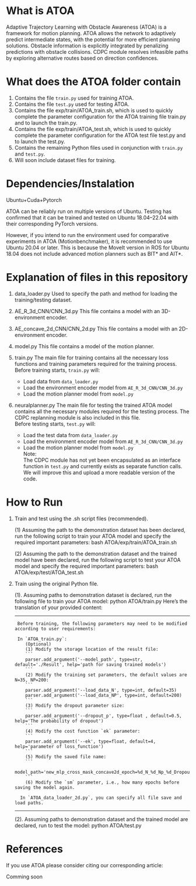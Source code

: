 # What is ATOA
Adaptive Trajectory Learning with Obstacle Awareness (ATOA) is a framework for motion planning.
ATOA allows the network to adaptively predict intermediate states, with the potential for more efficient planning solutions. Obstacle information is explicitly integrated by penalizing predictions with obstacle collisions. CDPC module resolves infeasible paths by exploring alternative routes based on direction confidences. 

# What does the ATOA folder contain 

1. Contains the file `train.py` used for training ATOA.  
2. Contains the file `test.py` used for testing ATOA.
3. Contains the file exp/train/ATOA_train.sh, which is used to quickly complete the parameter configuration for the ATOA training file train.py and to launch the train.py.
4. Contains the file exp/train/ATOA_test.sh, which is used to quickly complete the parameter configuration for the ATOA test file test.py and to launch the test.py.
5. Contains the remaining Python files used in conjunction with `train.py` and `test.py`.  
6. Will soon include dataset files for training.

# Dependencies/Instalation
Ubuntu+Cuda+Pytorch

ATOA can be reliably run on multiple versions of Ubuntu. Testing has confirmed that it can be trained and tested on Ubuntu 18.04–22.04 with their corresponding PyTorch versions.  

However, if you intend to run the environment used for comparative experiments in ATOA (Motionbenchmaker), it is recommended to use Ubuntu 20.04 or later. This is because the MoveIt version in ROS for Ubuntu 18.04 does not include advanced motion planners such as BIT* and AIT*.

# Explanation of files in this repository

1. data_loader.py
    Used to specify the path and method for loading the training/testing dataset.
   
2. AE_R_3d_CNN/CNN_3d.py
    This file contains a model with an 3D-environment encoder.

3. AE_concave_2d_CNN/CNN_2d.py
    This file contains a model with an 2D-environment encoder.
   
4. model.py
    This file contains a model of the motion planner.
   
6. train.py
The main file for training contains all the necessary loss functions and training parameters required for the training process.  
    Before training starts, `train.py` will:  
    - Load data from `data_loader.py`  
    - Load the environment encoder model from `AE_R_3d_CNN/CNN_3d.py` 
    - Load the motion planner model from `model.py`
      
7. neuralplanner.py
The main file for testing the trained ATOA model contains all the necessary modules required for the testing process. The CDPC replanning module is also included in this file.  
    Before testing starts, `test.py` will:  
    - Load the test data from `data_loader.py`  
    - Load the environment encoder model from `AE_R_3d_CNN/CNN_3d.py`  
    - Load the motion planner model from `model.py`    
    Note:  
    The CDPC module has not yet been encapsulated as an interface function in `test.py` and currently exists as separate function calls. We will improve this and upload a more readable version of the code.
    
# How to Run

1. Train and test using the .sh script files (recommended).

    (1)  Assuming the path to the demonstration dataset has been declared, run the following script to train your ATOA model and specify the required important parameters:
     bash ATOA/exp/train/ATOA_train.sh
   
    (2)  Assuming the path to the demonstration dataset and the trained model have been declared, run the following script to test your ATOA model and specify the required important parameters:
     bash ATOA/exp/test/ATOA_test.sh
   
2. Train using the original Python file.

    (1). Assuming paths to demonstration dataset is declared, run the following file to train your ATOA model:
      python ATOA/train.py
    Here’s the translation of your provided content:
    
    ---
    
        Before training, the following parameters may need to be modified according to user requirements:
        
        In `ATOA_train.py`:
           (Optional)
           (1) Modify the storage location of the result file:
           ```
           parser.add_argument('--model_path', type=str, default='./Result', help='path for saving trained models')
           ```
           (2) Modify the training set parameters, the default values are N=35, NP=200:
           ```
           parser.add_argument('--load_data_N', type=int, default=35)
           parser.add_argument('--load_data_NP', type=int, default=200)
           ```
           (3) Modify the dropout parameter size:
           ```
           parser.add_argument('--dropout_p', type=float , default=0.5, help='The probability of dropout')
           ```
           (4) Modify the cost function `ek` parameter:
           ```
           parser.add_argument('--ek', type=float, default=4, help='parameter of loss_function')
           ```
           (5) Modify the saved file name:
           ```
           model_path='new_mlp_cross_mask_concave2d_epoch=%d_N_%d_Np_%d_Dropout=%.3f_k3=%.3f_ek=%.3f'
           ```
           (6) Modify the `sm` parameter, i.e., how many epochs before saving the model again.
        
         In `ATOA_data_loader_2d.py`, you can specify all file save and load paths.
    
    ---
    
    
    
    (2). Assuming paths to demonstration dataset and the trained model are declared, run to test the model:
      python ATOA/test.py

# References
If you use ATOA please consider citing our corresponding article:

Comming soon
